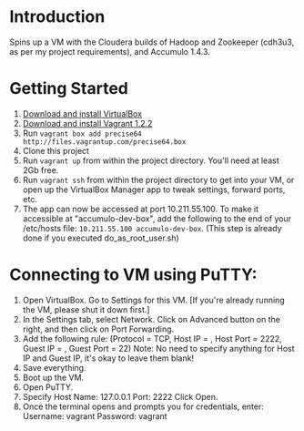 # Introduction

Spins up a VM with the Cloudera builds of Hadoop and Zookeeper (cdh3u3, as per my project requirements),
and Accumulo 1.4.3.

# Getting Started

1. [Download and install VirtualBox](https://www.virtualbox.org/wiki/Downloads)
2. [Download and install Vagrant 1.2.2](http://downloads.vagrantup.com/tags/v1.2.2)
3. Run ```vagrant box add precise64 http://files.vagrantup.com/precise64.box```
4. Clone this project
5. Run ```vagrant up``` from within the project directory. You'll need at least 2Gb free.
6. Run ```vagrant ssh``` from within the project directory to get into your VM, or open up the VirtualBox
   Manager app to tweak settings, forward ports, etc.
7. The app can now be accessed at port 10.211.55.100. To make it accessible at "accumulo-dev-box", add
   the following to the end of your /etc/hosts file: ```10.211.55.100 accumulo-dev-box```. (This step is already done     if you executed do_as_root_user.sh)


# Connecting to VM using PuTTY:
1) Open VirtualBox. Go to Settings for this VM. [If you're already running the VM, please shut it down first.]
2) In the Settings tab, select Network. Click on Advanced button on the right, and then click on Port Forwarding.
3) Add the following rule:
   (Protocol = TCP, Host IP = , Host Port = 2222, Guest IP = , Guest Port = 22)
   Note: No need to specify anything for Host IP and Guest IP, it's okay to leave them blank!
4) Save everything.
5) Boot up the VM.
6) Open PuTTY.
7) Specify Host Name: 127.0.0.1
                Port: 2222
   Click Open.
8) Once the terminal opens and prompts you for credentials, enter:
   Username: vagrant
   Password: vagrant
